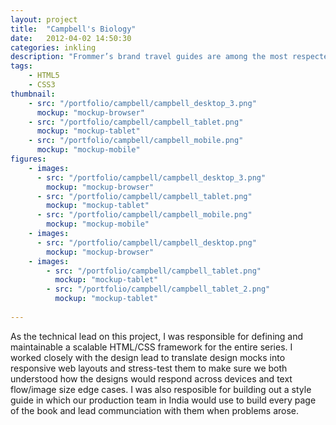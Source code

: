 ```yaml
---
layout: project
title:  "Campbell's Biology"
date:   2012-04-02 14:50:30
categories: inkling
description: "Frommer’s brand travel guides are among the most respected in the world. At Inkling, we were approached to create the digital versions of their Day By Day series guidebooks. Over the course of 8 months, we created 14 digital guidebooks that included interactive maps, local weather dashboards, slideshows, and detailed place of interest poptips."
tags:
    - HTML5
    - CSS3
thumbnail: 
    - src: "/portfolio/campbell/campbell_desktop_3.png"
      mockup: "mockup-browser"
    - src: "/portfolio/campbell/campbell_tablet.png"
      mockup: "mockup-tablet"
    - src: "/portfolio/campbell/campbell_mobile.png"
      mockup: "mockup-mobile"
figures:
    - images:
      - src: "/portfolio/campbell/campbell_desktop_3.png"
        mockup: "mockup-browser"
      - src: "/portfolio/campbell/campbell_tablet.png"
        mockup: "mockup-tablet"
      - src: "/portfolio/campbell/campbell_mobile.png"
        mockup: "mockup-mobile"
    - images: 
      - src: "/portfolio/campbell/campbell_desktop.png"
        mockup: "mockup-browser"
    - images: 
        - src: "/portfolio/campbell/campbell_tablet.png"
          mockup: "mockup-tablet"
        - src: "/portfolio/campbell/campbell_tablet_2.png"
          mockup: "mockup-tablet"
        
---
```


As the technical lead on this project, I was responsible for defining and maintainable a scalable HTML/CSS framework for the entire series. I worked closely with the design lead to translate design mocks into responsive web layouts and stress-test them to make sure we both understood how the designs would respond across devices and text flow/image size edge cases. I was also resposible for building out a style guide in which our production team in India would use to build every page of the book and lead communciation with them when problems arose.